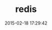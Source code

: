 ---
layout: post
title:  "redis"
repo:   "redis/redis-rb"
date:   2015-02-18 17:29:42
gemurl: https://github.com/redis/redis-rb
---